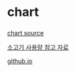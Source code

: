 # chart
###
[chart source](https://www.chartjs.org/)

[소고기 사용량 참고 자료](https://www.korea.kr/news/policyNewsView.do?newsId=148892838)

[github.io](https://snowypark.github.io/chart.github.io/)
